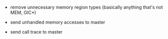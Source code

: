 * remove unnecessary memory region types (basically anything that's not MEM, GIC\*)

* send unhandled memory accesses to master
* send call trace to master
